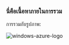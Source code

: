 ### <a name="this-is-content-within-the-include"></a>นี่คือเนื้อหาภายในการรวม
การรวมกับรูปภาพ:

![windows-azure-logo](./media/example-include-images/windows-azure.png)

